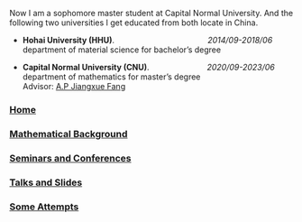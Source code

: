 Now I am a sophomore master student at Capital Normal University. And the following two universities I get educated from both locate in China.

- **Hohai University (HHU)**.         &#160;&#160;&#160;&#160;&#160;&#160;&#160;&#160;&#160;&#160;&#160;&#160;&#160;&#160;&#160;&#160;&#160;&#160;&#160;&#160;&#160;&#160;&#160;&#160;&#160;&#160;&#160;&#160;&#160;&#160;&#160;&#160;&#160;&#160;&#160;&#160;&#160;&#160;&#160;&#160;   _2014/09-2018/06_  
 department of material science for bachelor’s degree

- **Capital Normal University (CNU)**.             &#160;&#160;&#160;&#160;&#160;&#160;&#160;&#160;&#160;&#160;&#160;&#160;&#160;&#160;&#160;&#160;&#160;&#160;&#160;&#160;&#160;&#160;&#160;&#160;                                 _2020/09-2023/06_  
 department of mathematics for master’s degree  
 Advisor: [A.P Jiangxue Fang](https://math.cnu.edu.cn/FACULTY/qtjs2/szmjs/F/25da50e30000484b8e62417294546fd5.htm)

### [Home](https://ym-tang.github.io/Home/)
### [Mathematical Background](https://ym-tang.github.io/Mathematical-Background/)
### [Seminars and Conferences](https://ym-tang.github.io/Seminars-and-Conferences/)
### [Talks and Slides](https://ym-tang.github.io/Talks-and-Slides/)
### [Some Attempts](https://ym-tang.github.io/Some-Attempts/)
